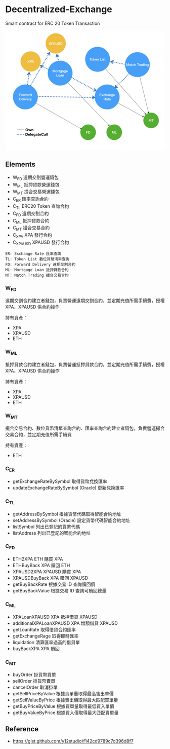 # Decentralized-Exchange
Smart contract for ERC 20 Token Transaction

![Decentralized Transaction](https://github.com/Luphia/Flip/blob/master/images/DecentralizedTransaction.jpg)

## Elements
- W<sub>FD</sub> 遠期交割營運錢包
- W<sub>ML</sub> 抵押貸款營運錢包
- W<sub>MT</sub> 搓合交易營運錢包
- C<sub>ER</sub> 匯率查詢合約
- C<sub>TL</sub> ERC20 Token 查詢合約
- C<sub>FD</sub> 遠期交割合約
- C<sub>ML</sub> 抵押貸款合約
- C<sub>MT</sub> 撮合交易合約
- C<sub>XPA</sub> XPA 發行合約
- C<sub>XPAUSD</sub> XPAUSD 發行合約
```
ER: Exchange Rate 匯率查詢
TL: Token List 數位貨幣清單查詢
FD: Forward Delivery 遠期交割合約
ML: Mortgage Loan 抵押貸款合約
MT: Match Trading 撮合交易合約
```

### W<sub>FD</sub>
遠期交割合約建立者錢包，負責營運遠期交割合約，並定期充值所需手續費，授權 XPA、XPAUSD 供合約操作

持有資產：
- XPA
- XPAUSD
- ETH

### W<sub>ML</sub>
抵押貸款合約建立者錢包，負責營運抵押貸款合約，並定期充值所需手續費，授權 XPA、XPAUSD 供合約操作

持有資產：
- XPA
- XPAUSD
- ETH

### W<sub>MT</sub>
撮合交易合約、數位貨幣清單查詢合約、匯率查詢合約建立者錢包，負責營運撮合交易合約，並定期充值所需手續費

持有資產：
- ETH

### C<sub>ER</sub>
- getExchangeRateBySymbol 取得貨幣兌換匯率
- updateExchangeRateBySymbol (Oracle) 更新兌換匯率

### C<sub>TL</sub>
- getAddressBySymbol 根據貨幣代碼取得智能合約地址
- setAddressBySymbol (Oracle) 設定貨幣代碼智能合約地址
- listSymbol 列出已登記的貨幣代碼
- listAddress 列出已登記的智能合約地址

### C<sub>FD</sub>
- ETH2XPA ETH 購買 XPA
- ETHBuyBack XPA 贖回 ETH
- XPAUSD2XPA XPAUSD 購買 XPA
- XPAUSDBuyBack XPA 贖回 XPAUSD
- getBuyBackRate 根據交易 ID 查詢贖回價
- getBuyBackValue 根據交易 ID 查詢可贖回總量

### C<sub>ML</sub>
- XPALoanXPAUSD XPA 抵押借貸 XPAUSD
- additionalXPALoanXPAUSD XPA 增額借貸 XPAUSD
- getLoanRate 取得借貸合約匯率
- getExchangeRage 取得即時匯率
- liquidation 清算匯率過高的借貸單
- buyBackXPA XPA 贖回

### C<sub>MT</sub>
- buyOrder 掛貨幣買單
- sellOrder 掛貨幣賣單
- cancelOrder 取消掛單
- getSellPriceByValue 根據賣單量取得最高售出單價
- getSellValueByPrice 根據賣出價取得最大匹配買單量
- getBuyPriceByValue 根據買單量取得最低買入單價
- getBuyValueByPrice 根據買入價取得最大匹配賣單量

## Reference
- https://gist.github.com/y12studio/f142cd9789c7d396d8f7
